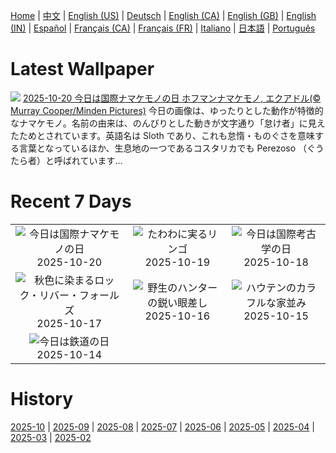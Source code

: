 [Home](../README.md) | [中文](zh-CN.md) | [English (US)](en-US.md) | [Deutsch](de-DE.md) | [English (CA)](en-CA.md) | [English (GB)](en-GB.md) | [English (IN)](en-IN.md) | [Español](es-ES.md) | [Français (CA)](fr-CA.md) | [Français (FR)](fr-FR.md) | [Italiano](it-IT.md) | [日本語](ja-JP.md) | [Português](pt-BR.md)

# Latest Wallpaper
![](https://www.bing.com/th?id=OHR.HoffmansSloth_JA-JP1255329003_UHD.jpg)
[2025-10-20 今日は国際ナマケモノの日 ホフマンナマケモノ, エクアドル(© Murray Cooper/Minden Pictures)](https://www.bing.com/th?id=OHR.HoffmansSloth_JA-JP1255329003_UHD.jpg)
今日の画像は、ゆったりとした動作が特徴的なナマケモノ。名前の由来は、のんびりとした動きが文字通り「怠け者」に見えたためとされています。英語名は Sloth であり、これも怠惰・ものぐさを意味する言葉となっているほか、生息地の一つであるコスタリカでも Perezoso （ぐうたら者）と呼ばれています…

# Recent 7 Days
|  |  |  |
|:---:|:---:|:---:|
| ![](https://www.bing.com/th?id=OHR.HoffmansSloth_JA-JP1255329003_400x240.jpg "今日は国際ナマケモノの日") 2025-10-20 | ![](https://www.bing.com/th?id=OHR.AppleHarvest_JA-JP0862857490_400x240.jpg "たわわに実るリンゴ") 2025-10-19 | ![](https://www.bing.com/th?id=OHR.SilburyHill_JA-JP0577938785_400x240.jpg "今日は国際考古学の日") 2025-10-18 |
| ![](https://www.bing.com/th?id=OHR.RockRiverFalls_JA-JP0295221799_400x240.jpg "秋色に染まるロック・リバー・フォールズ") 2025-10-17 | ![](https://www.bing.com/th?id=OHR.SiberianLynx_JA-JP8122329970_400x240.jpg "野生のハンターの鋭い眼差し") 2025-10-16 | ![](https://www.bing.com/th?id=OHR.HoutenHouses_JA-JP0762629111_400x240.jpg "ハウテンのカラフルな家並み") 2025-10-15 |
| ![](https://www.bing.com/th?id=OHR.RailwayDay2025_JA-JP0346908442_400x240.jpg "今日は鉄道の日") 2025-10-14 |  |  |

# History
[2025-10](../archives/wallpaper/ja-JP/w_2025_10.md) | [2025-09](../archives/wallpaper/ja-JP/w_2025_09.md) | [2025-08](../archives/wallpaper/ja-JP/w_2025_08.md) | [2025-07](../archives/wallpaper/ja-JP/w_2025_07.md) | [2025-06](../archives/wallpaper/ja-JP/w_2025_06.md) | [2025-05](../archives/wallpaper/ja-JP/w_2025_05.md) | [2025-04](../archives/wallpaper/ja-JP/w_2025_04.md) | [2025-03](../archives/wallpaper/ja-JP/w_2025_03.md) | [2025-02](../archives/wallpaper/ja-JP/w_2025_02.md)
